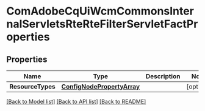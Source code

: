 # ComAdobeCqUiWcmCommonsInternalServletsRteRteFilterServletFactProperties

## Properties
Name | Type | Description | Notes
------------ | ------------- | ------------- | -------------
**ResourceTypes** | [**ConfigNodePropertyArray**](configNodePropertyArray.md) |  | [optional] 

[[Back to Model list]](../README.md#documentation-for-models) [[Back to API list]](../README.md#documentation-for-api-endpoints) [[Back to README]](../README.md)


